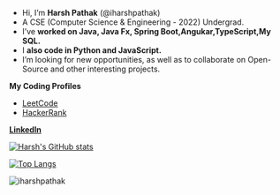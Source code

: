 
-  Hi, I’m **Harsh Pathak** (@iharshpathak)
-  A CSE (Computer Science & Engineering - 2022) Undergrad.
-  I’ve **worked on Java, Java Fx, Spring Boot,Angukar,TypeScript,My SQL.**
-  I **also code in Python and JavaScript.**
-  I’m looking for new opportunities, as well as to collaborate on Open-Source and other interesting projects.
<!--📫 How to reach me (just ping me via a message)-->
<!---
iharshpathak/iharshpathak is a ✨ special ✨ repository because its `README.md` (this file) appears on your GitHub profile.
You can click the Preview link to take a look at your changes.
--->
**My Coding Profiles**
- [LeetCode](https://leetcode.com/iamharshpathak)
- [HackerRank](https://www.hackerrank.com/iamhp)

 **[LinkedIn](https://www.linkedin.com/in/itsharshpathak)**
 
 [![Harsh's GitHub stats](https://github-readme-stats.vercel.app/api?username=iharshpathak&show_icons=true&theme=tokyonight)](https://github.com/iharshpathak/github-readme-stats)

[![Top Langs](https://github-readme-stats.vercel.app/api/top-langs/?username=iharshpathak&langs_count=8&layout=compact&show_icons=true&theme=tokyonight)](https://github.com/iharshpathak/github-readme-stats)
  

![iharshpathak](https://user-images.githubusercontent.com/83153262/115984460-c90a4a80-a5c4-11eb-888c-25faeb3542fa.gif)
